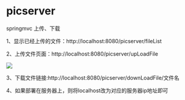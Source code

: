 # picserver
springmvc 上传、下载

1、显示已经上传的文件：http://localhost:8080/picserver/fileList


2、上传文件页面：http://localhost:8080/picserver/upLoadFile

![](http://121.42.43.224:8080/picserver/pic/lq/fileupload.png)


3、下载文件链接:http://localhost:8080/picserver/downLoadFile/文件名

4、如果部署在服务器上，则将localhost改为对应的服务器ip地址即可
